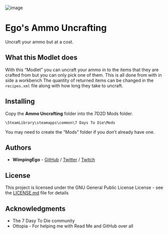 ![image](https://i.imgur.com/Xnn0x02.png)

# Ego's Ammo Uncrafting

Uncraft your ammo but at a cost.

## What this Modlet does

With this “Modlet” you can uncraft your ammo in to the items that they are crafted from but you can only pick one of them.
This is all done from with in side a workbench
The quantity of returned items can be changed in the ```recipes.xml``` file along with how long they take to uncraft.

## Installing

Copy the **Ammo Uncrafting** folder into the 7D2D Mods folder.

```
\SteamLibrary\steamapps\common\7 Days To Die\Mods
```

You may need to create the “Mods” folder if you don’t already have one.

## Authors

* **WimpingEgo** - [GitHub](https://github.com/wimpingego) / [Twitter](https://twitter.com/Ego_YT) / [Twitch](https://twitch.tv/wimpingego)

## License

This project is licensed under the GNU General Public License License - see the [LICENSE.md](https://github.com/Wimpingego/7-Days-To-Die/blob/master/LICENSE) file for details

## Acknowledgments

* The 7 Dasy To Die community
* Ottopia - For helping me with Read Me and GitHub over all
